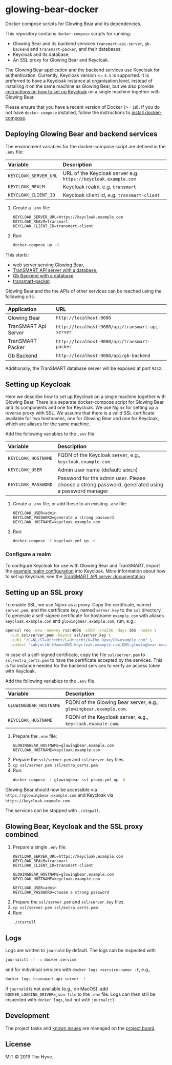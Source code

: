 # glowing-bear-docker

Docker compose scripts for Glowing Bear and its dependencies. 

This repository contains `docker-compose` scripts for running:
- Glowing Bear and its backend services `transmart-api-server`, `gb-backend` and `transmart-packer`,
  and their databases;
- Keycloak and its database;
- An SSL proxy for Glowing Bear and Keycloak.

The Glowing Bear application and the backend services use Keycloak for authentication.
Currently, Keycloak version <= `4.5` is supported.
It is preferred to have a Keycloak instance at organisation level,
instead of installing it on the same machine as Glowing Bear, but we also provide
[instructions on how to set up Keycloak](#setting-up-keycloak) on a single machine together with Glowing Bear.

Please ensure that you have a recent version of Docker (>= `18`).
If you do not have `docker-compose` installed,
follow the instructions to [install docker-compose](https://docs.docker.com/compose/install/).


## Deploying Glowing Bear and backend services

The environment variables for the docker-compose script are defined in the `.env` file:

Variable              | Description
:-------------------- |:---------------
`KEYCLOAK_SERVER_URL` | URL of the Keycloak server e.g. `https://keycloak.example.com`
`KEYCLOAK_REALM`      | Keycloak realm, e.g. `transmart`
`KEYCLOAK_CLIENT_ID`  | Keycloak client id, e.g. `transmart-client`

1. Create a `.env` file:
    ```properties
    KEYCLOAK_SERVER_URL=https://keycloak.example.com
    KEYCLOAK_REALM=transmart
    KEYCLOAK_CLIENT_ID=transmart-client
    ```
2. Run:
    ```bash
    docker-compose up -d
    ```

This starts:
 - web server serving [Glowing Bear](https://github.com/thehyve/glowing-bear/tree/dev/docker),
 - [TranSMART API server with a database](https://github.com/thehyve/transmart-core/tree/dev/docker),
 - [Gb Backend with a database](https://github.com/thehyve/gb-backend/tree/dev/docker)
 - [transmart-packer](https://github.com/thehyve/transmart-packer).


Glowing Bear and the the APIs of other services can be reached using the following urls:

Application                | URL
:------------------------- |:--------------------------
Glowing Bear               | `http://localhost:9080`
TranSMART Api Server       | `http://localhost:9080/api/transmart-api-server`
TranSMART Packer           | `http://localhost:9080/api/transmart-packer`
Gb Backend                 | `http://localhost:9080/api/gb-backend`

Additionally, the TranSMART database server will be exposed at port `9432`.


## Setting up Keycloak

Here we describe how to set up Keycloak on a single machine together with Glowing Bear.
There is a separate docker-compose script for Glowing Bear and its components and one for Keycloak.
We use Nginx for setting up a reverse proxy with SSL. We assume that there is a valid SSL
certificate available for two hostnames, one for Glowing Bear and one for Keycloak, which are
aliases for the same machine.

Add the following variables to the `.env` file.

Variable            | Description
:------------------ |:---------------
`KEYCLOAK_HOSTNAME` | FQDN of the Keycloak server, e.g., `keycloak.example.com`.
`KEYCLOAK_USER`     | Admin user name (default: `admin`)
`KEYCLOAK_PASSWORD` | Password for the admin user. Please choose a strong password, generated using a password manager.

1. Create a `.env` file, or add these to an existing `.env` file:
    ```properties
    KEYCLOAK_USER=admin
    KEYCLOAK_PASSWORD=generate a strong password
    KEYCLOAK_HOSTNAME=keycloak.example.com
    ```
2. Run:
    ```bash
    docker-compose -f keycloak.yml up -d
    ```

### Configure a realm

To configure Keycloak for use with Glowing Bear and TranSMART, import the
[example realm configuration](keycloak/transmart-realm.json) into Keycloak. 
More information about how to set up Keycloak, see the
 [TranSMART API server documentation](https://github.com/thehyve/transmart-core/tree/dev/transmart-api-server)


## Setting up an SSL proxy

To enable SSL, we use Nginx as a proxy.
Copy the certificate, named `server.pem`, and the certificate key, named `server.key` to the `ssl` directory.
To generate a self-signed certificate for hostname `example.com`
with aliases `keycloak.example.com` and `glowingbear.example.com`, run, e.g.:
```bash
openssl req -new -newkey rsa:4096 -x509 -sha256 -days 365 -nodes \
  -out ssl/server.pem -keyout ssl/server.key \
  -subj "/C=NL/ST=Utrecht/L=Utrecht/O=The Hyve/CN=example.com" \
  -addext "subjectAltName=DNS:keycloak.example.com,DNS:glowingbear.example.com"
```

In case of a self-signed certificate, copy the file `ssl/server.pem` to
`ssl/extra_certs.pem` to have the certificate accepted by the services.
This is for instance needed for the backend services to verify
an access token with Keycloak. 

Add the following variables to the `.env` file.

Variable               | Description
:--------------------- |:---------------
`GLOWINGBEAR_HOSTNAME` | FQDN of the Glowing Bear server, e.g., `glowingbear.example.com`.
`KEYCLOAK_HOSTNAME`    | FQDN of the Keycloak server, e.g., `keycloak.example.com`.

1. Prepare the `.env` file:
    ```properties
    GLOWINGBEAR_HOSTNAME=glowingbear.example.com
    KEYCLOAK_HOSTNAME=keycloak.example.com
    ```
2. Prepare the `ssl/server.pem` and `ssl/server.key` files.
3. `cp ssl/server.pem ssl/extra_certs.pem` 
4. Run:
    ```bash
    docker-compose -f glowingbear-ssl-proxy.yml up -d
    ```

Glowing Bear should now be accessible via `https://glowingbear.example.com` and Keycloak via
`https://keycloak.example.com`.

The services can be stopped with `./stopall`.


## Glowing Bear, Keycloak and the SSL proxy combined

1. Prepare a single `.env` file:
    ```properties
    KEYCLOAK_SERVER_URL=https://keycloak.example.com
    KEYCLOAK_REALM=transmart
    KEYCLOAK_CLIENT_ID=transmart-client
    
    GLOWINGBEAR_HOSTNAME=glowingbear.example.com
    KEYCLOAK_HOSTNAME=keycloak.example.com
    
    KEYCLOAK_USER=admin
    KEYCLOAK_PASSWORD=choose a strong password
    ```
2. Prepare the `ssl/server.pem` and `ssl/server.key` files.
3. `cp ssl/server.pem ssl/extra_certs.pem` 
4. Run:
    ```bash
    ./startall
    ```


## Logs

Logs are written to `journald` by default. The logs can be inspected with
```bash
journalctl -f -u docker.service
```
and for individual services with `docker logs <service-name> -f`, e.g.,
```bash
docker logs transmart-api-server -f
```

If `journald` is not available (e.g., on MacOS),
add `DOCKER_LOGGING_DRIVER=json-file` to the `.env` file.
Logs can then still be inspected with `docker logs`, but not with `journalctl`.


## Development

The project tasks and [known issues](https://github.com/thehyve/glowing-bear-docker/issues) are managed on the [project board](https://github.com/thehyve/glowing-bear-docker/projects/1).


## License

MIT &copy; 2019 The Hyve.
